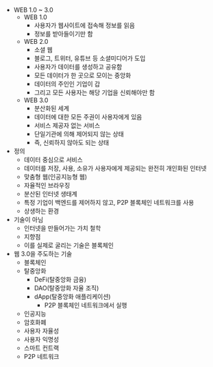 - WEB 1.0 ~ 3.0
	- WEB 1.0
		- 사용자가 웹사이트에 접속해 정보를 읽음
		- 정보를 받아들이기만 함
	- WEB 2.0
		- 소셜 웹
		- 블로그, 트위터, 유튜브 등 소셜미디어가 도입
		- 사용자가 데이터를 생성하고 공유함
		- 모든 데이터가 한 곳으로 모이는 중앙화
		- 데이터의 주인인 기업이 갑
		- 그리고 모든 사용자는 해당 기업을 신뢰해야만 함
	- WEB 3.0
		- 분산화된 세계
		- 데이터에 대한 모든 주권이 사용자에게 있음
		- 서비스 제공자 없는 서비스
		- 단일기관에 의해 제어되지 않는 상태
		- 즉, 신뢰하지 않아도 되는 상태
- 정의
	- 데이터 중심으로 서비스
	- 데이터를 저장, 사용, 소유가 사용자에게 제공되는 완전히 개인화된 인터넷
	- 맞춤형 웹(인공지능형 웹)
	- 자율적인 브라우징
	- 분산된 인터넷 생태계
	- 특정 기업이 백엔드를 제어하지 않고, P2P 블록체인 네트워크를 사용
	- 상생하는 환경
- 기술이 아님
	- 인터넷을 만들어가는 가치 철학
	- 지향점
	- 이를 실제로 굴리는 기술은 블록체인
- 웹 3.0을 주도하는 기술
	- 블록체인
	- 탈중앙화
		- DeFi(탈중앙화 금융)
		- DAO(탈중앙화 자율 조직)
		- dApp(탈중앙화 애플리케이션)
			- P2P 블록체인 네트워크에서 실행
	- 인공지능
	- 암호화폐
	- 사용자 자율성
	- 사용자 익명성
	- 스마트 컨트랙
	- P2P 네트워크
